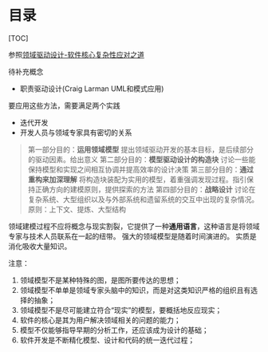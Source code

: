 
# 目录

[TOC]

参照[领域驱动设计-软件核心复杂性应对之道]()

待补充概念 
- 职责驱动设计(Craig Larman UML和模式应用)

要应用这些方法，需要满足两个实践
- 迭代开发
- 开发人员与领域专家具有密切的关系

> 第一部分目的：**运用领域模型** 提出领域驱动开发的基本目标，是后续部分的驱动因素。给出意义
> 第二部分目的：**模型驱动设计的构造块** 讨论一些能保持模型和实现之间相互协调并提高效率的设计决策
> 第三部分目的：**通过重构来加深理解** 将构造块装配为实用的模型，着重强调发现过程。指引保持正确方向的建模原则，提供探索的方法
> 第四部分目的：**战略设计** 讨论在复杂系统、大型组织以及与外部系统和遗留系统的交互中出现的复杂情况。原则：上下文、提炼、大型结构

领域建模过程不应将概念与现实割裂，它提供了一种**通用语言**，这种语言是将领域专家与技术人员联系在一起的纽带。
强大的领域模型是随着时间演进的。
实质是消化吸收大量知识。

注意：
1. 领域模型不是某种特殊的图，是图所要传达的思想；
2. 领域模型不单单是领域专家头脑中的知识，而是对这类知识严格的组织且有选择的抽象；
3. 领域模型不是尽可能建立符合“现实”的模型，要概括地反应现实；
4. 软件的核心是其为用户解决领域相关的问题的能力；
5. 模型不仅能够指导早期的分析工作，还应该成为设计的基础；
6. 软件开发是不断精化模型、设计和代码的统一迭代过程；